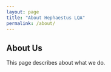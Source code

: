 ```yaml
---
layout: page
title: "About Hephaestus LQA"
permalink: /about/
---
```


## About Us
This page describes about what we do.
